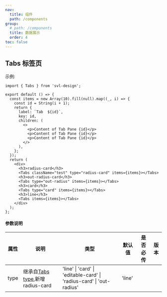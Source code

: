 ```yaml
---
nav:
  title: 组件
  path: /components
group:
  # path: /components
  title: 数据展示
  order: 4
toc: false
---
```


## Tabs 标签页

示例:

```tsx
import { Tabs } from 'svl-design';

export default () => {
  const items = new Array(10).fill(null).map((_, i) => {
    const id = String(i + 1);
    return {
      label: `Tab  ${id}`,
      key: id,
      children: (
        <>
          <p>Content of Tab Pane {id}</p>
          <p>Content of Tab Pane {id}</p>
          <p>Content of Tab Pane {id}</p>
        </>
      ),
    };
  });
  return (
    <div>
      <h3>radius-card</h3>
      <Tabs className="test" type="radius-card" items={items}></Tabs>
      <h3>out-radius-card</h3>
      <Tabs type="out-radius" items={items}></Tabs>
      <h3>card</h3>
      <Tabs type="card" items={items}></Tabs>
      <h3>line</h3>
      <Tabs items={items}></Tabs>
    </div>
  );
};
```

#### 参数说明

| 属性 | 说明                                                                               | 类型                                                                 | 默认值 | 是否必传 | 版本 |
| ---- | ---------------------------------------------------------------------------------- | -------------------------------------------------------------------- | ------ | -------- | ---- |
| type | 继承自[Tabs type](https://4x.ant.design/components/tabs-cn/#Tabs),新增 radius-card | 'line' \| 'card' \| 'editable-card' \| 'radius-card' \| 'out-radius' | 'line' |          |      |
